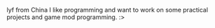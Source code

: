 lyf
from China
I like programming and want to work on some practical projects and game mod programming.
:>
